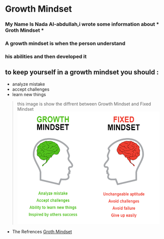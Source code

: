 # Growth Mindset
### My Name Is Nada Al-abdullah,i wrote some information about * Groth Mindset *
### A growth mindset is when the person understand
### his abilities and then developed it 

## to keep yourself in a growth mindset you should :
 * analyze mistake 
 * accept challenges
 * learn new things

>this image is show the diffrent between Growth Mindset and
Fixed Mindset
![Growth Mindset & Fixed Mindset](growth.png)

* The Refrences 
[Groth Mindset](https://www.atlassian.com/blog/inside-atlassian/growth-mindset)